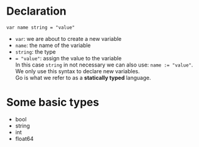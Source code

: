 # Declaration
`var name string = "value"`
- `var`: we are about to create a new variable
- `name`: the name of the variable
- `string`: the type
- `= "value"`: assign the value to the variable  
In this case `string` in not necessary we can also use: `name := "value"`. We only use this syntax to declare new 
variables.   
Go is what we refer to as a **statically typed** language.  
# Some basic types
- bool
- string
- int
- float64
